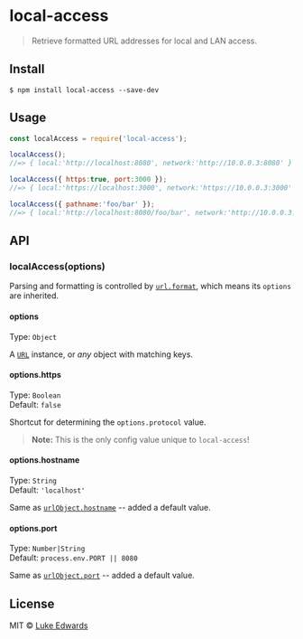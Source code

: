 # local-access

> Retrieve formatted URL addresses for local and LAN access.


## Install

```
$ npm install local-access --save-dev
```


## Usage

```js
const localAccess = require('local-access');

localAccess();
//=> { local:'http://localhost:8080', network:'http://10.0.0.3:8080' }

localAccess({ https:true, port:3000 });
//=> { local:'https://localhost:3000', network:'https://10.0.0.3:3000' }

localAccess({ pathname:'foo/bar' });
//=> { local:'http://localhost:8080/foo/bar', network:'http://10.0.0.3:8080/foo/bar' }
```


## API

### localAccess(options)

Parsing and formatting is controlled by [`url.format`](https://nodejs.org/api/url.html#url_url_format_urlobject), which means its `options` are inherited.

#### options

Type: `Object`

A [`URL`](https://nodejs.org/api/url.html#url_the_whatwg_url_api) instance, or _any_ object with matching keys.

#### options.https

Type: `Boolean`<br>
Default: `false`

Shortcut for determining the `options.protocol` value.

> **Note:** This is the only config value unique to `local-access`!

#### options.hostname

Type: `String`<br>
Default: `'localhost'`

Same as [`urlObject.hostname`](https://nodejs.org/api/url.html#url_urlobject_hostname) -- added a default value.

#### options.port

Type: `Number|String`<br>
Default: `process.env.PORT || 8080`

Same as [`urlObject.port`](https://nodejs.org/api/url.html#url_urlobject_port) -- added a default value.


## License

MIT © [Luke Edwards](https://lukeed.com)
